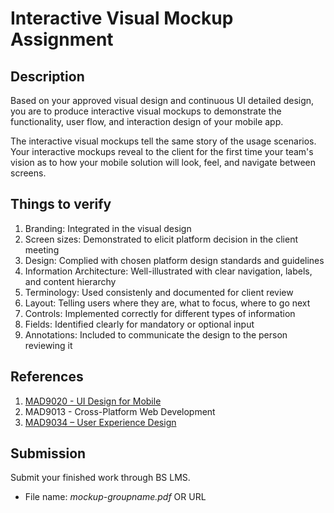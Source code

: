 # Interactive Visual Mockup Assignment

## Description

Based on your approved visual design and continuous UI detailed design, you are to produce interactive visual mockups to demonstrate the functionality, user flow, and interaction design of your mobile app. 

The interactive visual mockups tell the same story of the usage scenarios. Your interactive mockups reveal to the client for the first time your team's vision as to how your mobile solution will look, feel, and navigate between screens.

## Things to verify 

1. Branding: Integrated in the visual design
2. Screen sizes: Demonstrated to elicit platform decision in the client meeting
3. Design: Complied with chosen platform design standards and guidelines
4. Information Architecture: Well-illustrated with clear navigation, labels, and content hierarchy
5. Terminology: Used consistenly and documented for client review
6. Layout: Telling users where they are, what to focus, where to go next
7. Controls: Implemented correctly for different types of information
8. Fields: Identified clearly for mandatory or optional input
9. Annotations: Included to communicate the design to the person reviewing it

## References

1. [MAD9020 - UI Design for Mobile](https://drive.google.com/drive/folders/10NKQiCrXfsCbgcqM-RBrD-dckCa3FbI-?usp=sharing)
2. MAD9013 - Cross-Platform Web Development
3. [MAD9034 – User Experience Design](https://drive.google.com/drive/folders/1NIPEEpSmhYMkEWt5WsQyFekJgUcB-2-y?usp=sharing)

## Submission

Submit your finished work through BS LMS.
- File name: _mockup-groupname.pdf_ OR URL 
